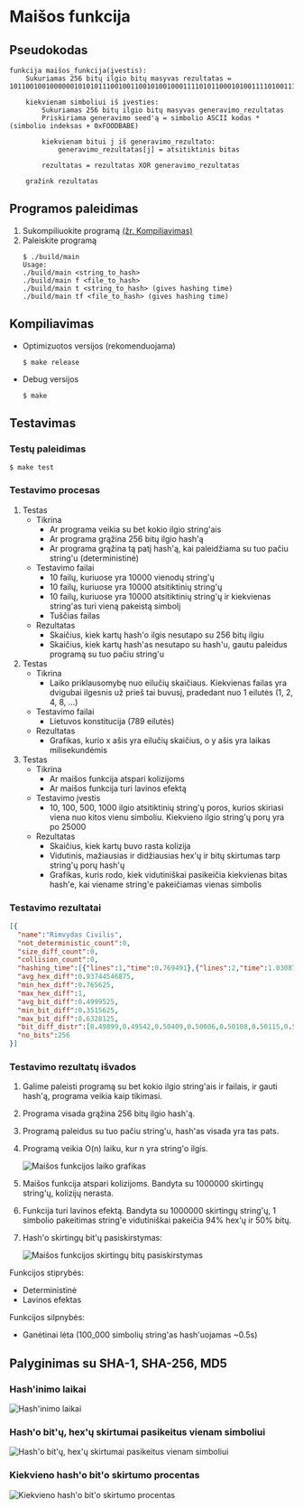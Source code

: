 # Maišos funkcija
## Pseudokodas
```
funkcija maišos_funkcija(įvestis):
    Sukuriamas 256 bitų ilgio bitų masyvas rezultatas = 1011001001000000101010111001001100101001000111101011000101001111010011111101010110110101010100010110110111001001101111000000111001111111110011000110001011100110000100111110010001111110001010001110110101010100101100011010010101011111100101101101001100010000

    kiekvienam simboliui iš įvesties:
        Sukuriamas 256 bitų ilgio bitų masyvas generavimo_rezultatas
        Priskiriama generavimo seed'ą = simbolio ASCII kodas * (simbolio indeksas + 0xFOODBABE)

        kiekvienam bitui j iš generavimo_rezultato:
            generavimo_rezultatas[j] = atsitiktinis bitas

        rezultatas = rezultatas XOR generavimo_rezultatas

    gražink rezultatas
```
## Programos paleidimas
1. Sukompiliuokite programą [(žr. Kompiliavimas)](#kompiliavimas)
2. Paleiskite programą
    ```
    $ ./build/main
    Usage:
    ./build/main <string_to_hash>
    ./build/main f <file_to_hash>
    ./build/main t <string_to_hash> (gives hashing time)
    ./build/main tf <file_to_hash> (gives hashing time)
    ```
## Kompiliavimas
- Optimizuotos versijos (rekomenduojama)
    ```
    $ make release
    ```
- Debug versijos
    ```
    $ make
    ```
## Testavimas
### Testų paleidimas
```
$ make test
```
### Testavimo procesas
1. Testas
    - Tikrina
      - Ar programa veikia su bet kokio ilgio string'ais
      - Ar programa grąžina 256 bitų ilgio hash'ą
      - Ar programa grąžina tą patį hash'ą, kai paleidžiama su tuo pačiu string'u (deterministinė)
    - Testavimo failai
      - 10 failų, kuriuose yra 10000 vienodų string'ų
      - 10 failų, kuriuose yra 10000 atsitiktinių string'ų
      - 10 failų, kuriuose yra 10000 atsitiktinių string'ų ir kiekvienas string'as turi vieną pakeistą simbolį
      - Tuščias failas
    - Rezultatas
      - Skaičius, kiek kartų hash'o ilgis nesutapo su 256 bitų ilgiu
      - Skaičius, kiek kartų hash'as nesutapo su hash'u, gautu paleidus programą su tuo pačiu string'u
2. Testas
    - Tikrina
      - Laiko priklausomybę nuo eilučių skaičiaus. Kiekvienas failas yra dvigubai ilgesnis už prieš tai buvusį, pradedant nuo 1 eilutės (1, 2, 4, 8, ...)
    - Testavimo failai
      - Lietuvos konstitucija (789 eilutės)
    - Rezultatas
      - Grafikas, kurio x ašis yra eilučių skaičius, o y ašis yra laikas milisekundėmis
3. Testas
    - Tikrina
      - Ar maišos funkcija atspari kolizijoms
      - Ar maišos funkcija turi lavinos efektą
    - Testavimo įvestis
      - 10, 100, 500, 1000 ilgio atsitiktinių string'ų poros, kurios skiriasi viena nuo kitos vienu simboliu. Kiekvieno ilgio string'ų porų yra po 25000
    - Rezultatas
      - Skaičius, kiek kartų buvo rasta kolizija
      - Vidutinis, mažiausias ir didžiausias hex'ų ir bitų skirtumas tarp string'ų porų hash'ų
      - Grafikas, kuris rodo, kiek vidutiniškai pasikeičia kiekvienas bitas hash'e, kai viename string'e pakeičiamas vienas simbolis

### Testavimo rezultatai
```json
[{
  "name":"Rimvydas Civilis",
  "not_deterministic_count":0,
  "size_diff_count":0,
  "collision_count":0,
  "hashing_time":[{"lines":1,"time":0.769491},{"lines":2,"time":1.0308778},{"lines":4,"time":1.6383412},{"lines":8,"time":2.8493539999999995},{"lines":16,"time":7.812054000000001},{"lines":32,"time":14.444640000000001},{"lines":64,"time":29.75768},{"lines":128,"time":71.40061999999999},{"lines":256,"time":159.45337999999998},{"lines":512,"time":371.11600000000004},{"lines":789,"time":592.8882}],
  "avg_hex_diff":0.93744546875,
  "min_hex_diff":0.765625,
  "max_hex_diff":1,
  "avg_bit_diff":0.4999525,
  "min_bit_diff":0.3515625,
  "max_bit_diff":0.6328125,
  "bit_diff_distr":[0.49899,0.49542,0.50409,0.50006,0.50108,0.50115,0.50031,0.50071,0.50085,0.4987,0.50256,0.5026,0.50231,0.50103,0.49698,0.50101,0.49916,0.50129,0.50188,0.50122,0.50074,0.50002,0.5028,0.50275,0.50246,0.49897,0.50053,0.49932,0.50034,0.49965,0.50257,0.49801,0.49876,0.50001,0.49917,0.50197,0.4998,0.50071,0.49926,0.49987,0.49963,0.4977,0.49821,0.50414,0.5004,0.50123,0.5017,0.49921,0.4985,0.49954,0.49893,0.5033,0.49945,0.50101,0.5005,0.49996,0.49916,0.49933,0.5019,0.4956,0.4979,0.50084,0.50014,0.50011,0.50024,0.49948,0.50003,0.49862,0.49648,0.49967,0.50044,0.50168,0.50062,0.49793,0.50023,0.4993,0.50157,0.49682,0.50145,0.50229,0.49902,0.49957,0.50065,0.4973,0.4997,0.49844,0.50184,0.5015,0.49962,0.49944,0.50142,0.50418,0.49964,0.49987,0.50078,0.50186,0.49846,0.49867,0.50028,0.49879,0.5011,0.49968,0.49899,0.50256,0.4997,0.49626,0.50099,0.49967,0.49981,0.49994,0.49937,0.50061,0.49802,0.49878,0.50072,0.50017,0.49895,0.50158,0.49804,0.49877,0.49945,0.501,0.49992,0.50055,0.49924,0.49689,0.50188,0.50149,0.49705,0.50141,0.50066,0.50192,0.49914,0.50218,0.49915,0.49896,0.49738,0.50126,0.49794,0.50299,0.50008,0.49895,0.49897,0.49928,0.50305,0.50158,0.49847,0.4986,0.49885,0.50268,0.49963,0.49676,0.49858,0.49904,0.50331,0.50277,0.498,0.49805,0.49978,0.50272,0.5015,0.49843,0.49968,0.50103,0.49884,0.49964,0.50067,0.5017,0.50076,0.49921,0.50078,0.50162,0.50045,0.49866,0.49942,0.50291,0.49807,0.4992,0.49761,0.49992,0.50238,0.49904,0.50125,0.49866,0.50034,0.49854,0.49827,0.49808,0.4997,0.50003,0.50061,0.49842,0.49919,0.49838,0.50013,0.49748,0.49758,0.50178,0.49974,0.49811,0.50079,0.49994,0.50188,0.49846,0.49947,0.49375,0.49998,0.50098,0.50323,0.49528,0.4959,0.49888,0.50231,0.4998,0.498,0.5033,0.49797,0.50286,0.49973,0.50266,0.50158,0.49942,0.49855,0.50025,0.50017,0.50079,0.49836,0.49927,0.49709,0.50152,0.50048,0.49972,0.49951,0.50278,0.49779,0.50242,0.50084,0.49822,0.4996,0.49931,0.49823,0.50051,0.49954,0.49763,0.49868,0.49871,0.50124,0.50191,0.50083,0.50064,0.4977,0.49996,0.4997,0.4993,0.50401,0.4999],
  "no_bits":256
}]
```
### Testavimo rezultatų išvados
1. Galime paleisti programą su bet kokio ilgio string'ais ir failais, ir gauti hash'ą, programa veikia kaip tikimasi.
2. Programa visada grąžina 256 bitų ilgio hash'ą.
3. Programą paleidus su tuo pačiu string'u, hash'as visada yra tas pats.
4. Programą veikia O(n) laiku, kur n yra string'o ilgis.

    ![Maišos funkcijos laiko grafikas](/img/time.png)

5. Maišos funkcija atspari kolizijoms. Bandyta su 1000000 skirtingų string'ų, kolizijų nerasta.
6. Funkcija turi lavinos efektą. Bandyta su 1000000 skirtingų string'ų, 1 simbolio pakeitimas string'e vidutiniškai pakeičia 94% hex'ų ir 50% bitų.
7. Hash'o skirtingų bit'ų pasiskirstymas:

    ![Maišos funkcijos skirtingų bitų pasiskirstymas](/img/bit_diff_dist.png)

Funkcijos stiprybės:
- Deterministinė
- Lavinos efektas

Funkcijos silpnybės:
- Ganėtinai lėta (100_000 simbolių string'as hash'uojamas ~0.5s)

## Palyginimas su SHA-1, SHA-256, MD5

### Hash'inimo laikai

![Hash'inimo laikai](/img/compare_time.png)

### Hash'o bit'ų, hex'ų skirtumai pasikeitus vienam simboliui

![Hash'o bit'ų, hex'ų skirtumai pasikeitus vienam simboliui](/img/compare_diff.png)

### Kiekvieno hash'o bit'o skirtumo procentas

![Kiekvieno hash'o bit'o skirtumo procentas](/img/compare_bit_diff.png)